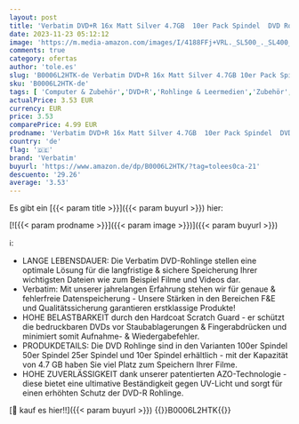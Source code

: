 ```yaml
---
layout: post
title: 'Verbatim DVD+R 16x Matt Silver 4.7GB  10er Pack Spindel  DVD Rohlinge  16-fache Brenngeschwindigkeit & Hardcoat Scratch Guard  DVD leer  Rohlinge DVD  DVD Rohlinge Spinde'
date: 2023-11-23 05:12:12
image: 'https://m.media-amazon.com/images/I/4188FFj+VRL._SL500_._SL400_.jpg'
comments: true
category: ofertas
author: 'tole.es'
slug: 'B0006L2HTK-de Verbatim DVD+R 16x Matt Silver 4.7GB 10er Pack Spindel DVD...'
sku: 'B0006L2HTK-de'
tags: [ 'Computer & Zubehör','DVD+R','Rohlinge & Leermedien','Zubehör','verbatim','🇩🇪', ]
actualPrice: 3.53 EUR
currency: EUR
price: 3.53
comparePrice: 4.99 EUR
prodname: 'Verbatim DVD+R 16x Matt Silver 4.7GB  10er Pack Spindel  DVD Rohlinge  16-fache Brenngeschwindigkeit & Hardcoat Scratch Guard  DVD leer  Rohlinge DVD  DVD Rohlinge Spinde'
country: 'de'
flag: '🇩🇪'
brand: 'Verbatim'
buyurl: 'https://www.amazon.de/dp/B0006L2HTK/?tag=tolees0ca-21'
descuento: '29.26'
average: '3.53'
---
```


Es gibt ein [{{< param title >}}]({{< param buyurl >}}) hier:

[![{{< param prodname >}}]({{< param image >}})]({{< param buyurl >}})

ℹ️:

- LANGE LEBENSDAUER: Die Verbatim DVD-Rohlinge stellen eine optimale Lösung für die langfristige & sichere Speicherung Ihrer wichtigsten Dateien wie zum Beispiel Filme und Videos dar.
- Verbatim: Mit unserer jahrelangen Erfahrung stehen wir für genaue & fehlerfreie Datenspeicherung - Unsere Stärken in den Bereichen F&E und Qualitätssicherung garantieren erstklassige Produkte!
- HOHE BELASTBARKEIT durch den Hardcoat Scratch Guard - er schützt die bedruckbaren DVDs vor Staubablagerungen & Fingerabdrücken und minimiert somit Aufnahme- & Wiedergabefehler.
- PRODUKDETAILS: Die DVD Rohlinge sind in den Varianten 100er Spindel 50er Spindel 25er Spindel und 10er Spindel erhältlich - mit der Kapazität von 4.7 GB haben Sie viel Platz zum Speichern Ihrer Filme.
- HOHE ZUVERLÄSSIGKEIT dank unserer patentierten AZO-Technologie - diese bietet eine ultimative Beständigkeit gegen UV-Licht und sorgt für einen erhöhten Schutz der DVD-R Rohlinge.

[🛒 kauf es hier!!]({{< param buyurl >}})
{{<world>}}B0006L2HTK{{</world>}}
